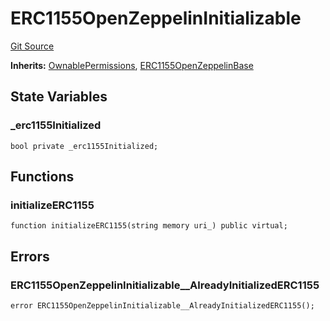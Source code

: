 # ERC1155OpenZeppelinInitializable
[Git Source](https://github.com/zanzai-dev/creator-token-standards/blob/e3ca932d2edc594487078ba2c4da4e803f84d6a3/src/token/erc1155/ERC1155OpenZeppelin.sol)

**Inherits:**
[OwnablePermissions](/src/access/OwnablePermissions.sol/abstract.OwnablePermissions.md), [ERC1155OpenZeppelinBase](/src/token/erc1155/ERC1155OpenZeppelin.sol/abstract.ERC1155OpenZeppelinBase.md)


## State Variables
### _erc1155Initialized

```solidity
bool private _erc1155Initialized;
```


## Functions
### initializeERC1155


```solidity
function initializeERC1155(string memory uri_) public virtual;
```

## Errors
### ERC1155OpenZeppelinInitializable__AlreadyInitializedERC1155

```solidity
error ERC1155OpenZeppelinInitializable__AlreadyInitializedERC1155();
```

